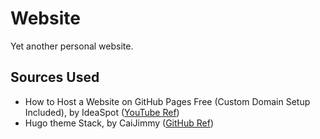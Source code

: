 # Website

Yet another personal website.

## Sources Used

* How to Host a Website on GitHub Pages Free (Custom Domain Setup Included), by IdeaSpot ([YouTube Ref](https://www.youtube.com/watch?v=e5AwNU3Y2es))
* Hugo theme Stack, by CaiJimmy ([GitHub Ref](https://github.com/CaiJimmy/hugo-theme-stac))
